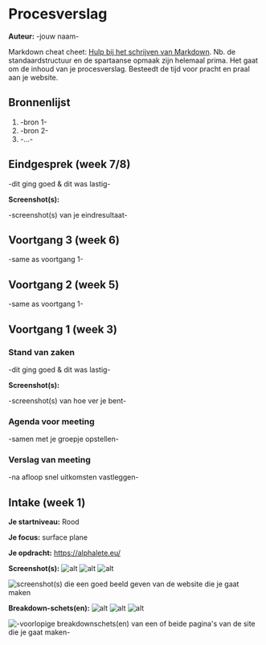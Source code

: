 # Procesverslag
**Auteur:** -jouw naam-

Markdown cheat cheet: [Hulp bij het schrijven van Markdown](https://github.com/adam-p/markdown-here/wiki/Markdown-Cheatsheet). Nb. de standaardstructuur en de spartaanse opmaak zijn helemaal prima. Het gaat om de inhoud van je procesverslag. Besteedt de tijd voor pracht en praal aan je website.



## Bronnenlijst
1. -bron 1-
2. -bron 2-
3. -...-



## Eindgesprek (week 7/8)

-dit ging goed & dit was lastig-

**Screenshot(s):**

-screenshot(s) van je eindresultaat-



## Voortgang 3 (week 6)

-same as voortgang 1-



## Voortgang 2 (week 5)

-same as voortgang 1-



## Voortgang 1 (week 3)

### Stand van zaken

-dit ging goed & dit was lastig-

**Screenshot(s):**

-screenshot(s) van hoe ver je bent-

### Agenda voor meeting

-samen met je groepje opstellen-

### Verslag van meeting

-na afloop snel uitkomsten vastleggen-



## Intake (week 1)

**Je startniveau:** Rood

**Je focus:** surface plane

**Je opdracht:** https://alphalete.eu/

**Screenshot(s):** 
![alt](images/ahome.png)
![alt](images/awebshop.png)
![alt](images/adetail.png)


![screenshot(s) die een goed beeld geven van de website die je gaat maken](images/dummy-image.svg)

**Breakdown-schets(en):**
![alt](images/)
![alt](images/)
![alt](images/)


![-voorlopige breakdownschets(en) van een of beide pagina's van de site die je gaat maken-](images/dummy-image.svg)
